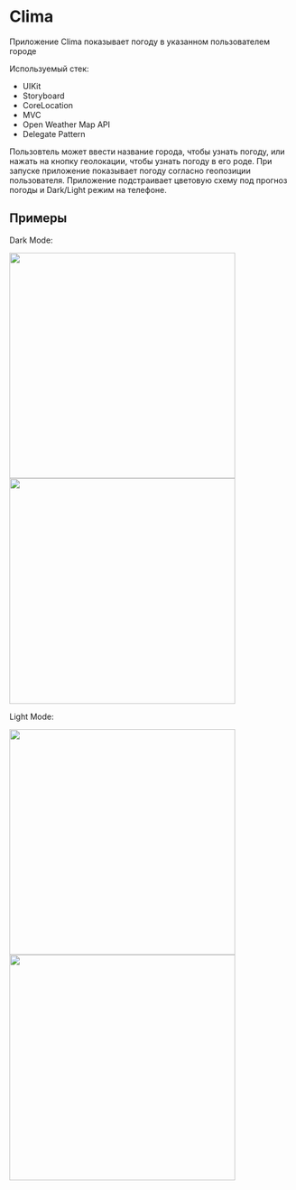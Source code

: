 # Clima

Приложение Clima показывает погоду в указанном пользователем городе

Используемый стек: 
- UIKit 
- Storyboard 
- CoreLocation 
- MVC
- Open Weather Map API 
- Delegate Pattern

Пользовтель может ввести название города, чтобы узнать погоду, или нажать на кнопку геолокации, чтобы узнать погоду в его роде. При запуске приложение показывает погоду согласно геопозиции пользователя.
Приложение подстраивает цветовую схему под прогноз погоды и Dark/Light режим на телефоне.

## Примеры

Dark Mode:

<img src="https://user-images.githubusercontent.com/76536660/174444846-2fe077fc-5652-477d-b651-d287a515e29e.PNG" width="400"> <img src="https://user-images.githubusercontent.com/76536660/174444945-dfdc9c8c-33bc-4dcd-82c5-e8c366144a2e.PNG" width="400">

Light Mode:

<img src="https://user-images.githubusercontent.com/76536660/174444851-5130a510-a30e-4081-9995-4c6a7a644adb.PNG" width="400"> <img src="https://user-images.githubusercontent.com/76536660/174444849-11348deb-be5f-4b1c-8e16-aaba8364d88b.PNG" width="400">
